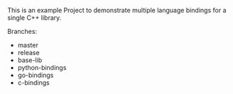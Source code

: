 This is an example Project to demonstrate multiple language bindings for a single C++ library.


Branches:
- master
- release
- base-lib
- python-bindings
- go-bindings
- c-bindings
  